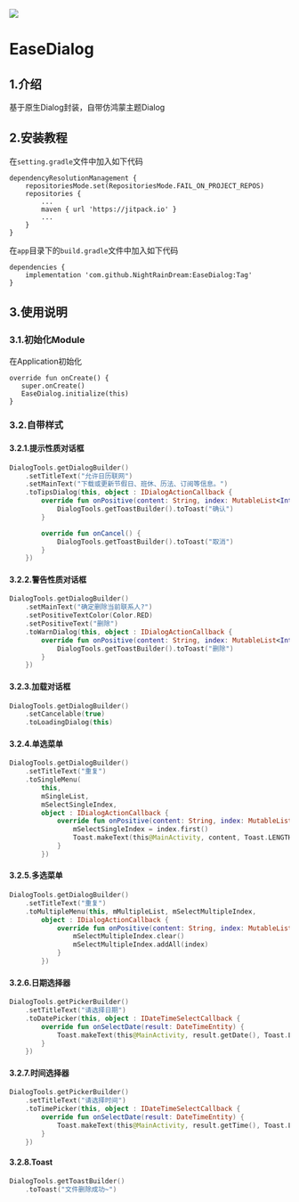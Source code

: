 [![](https://jitpack.io/v/NightRainDream/EaseDialog.svg)](https://jitpack.io/#NightRainDream/EaseDialog)

# EaseDialog

## 1.介绍
基于原生Dialog封装，自带仿鸿蒙主题Dialog

## 2.安装教程

在`setting.gradle`文件中加入如下代码

```
dependencyResolutionManagement {
    repositoriesMode.set(RepositoriesMode.FAIL_ON_PROJECT_REPOS)
    repositories {
        ...
        maven { url 'https://jitpack.io' }
        ...
    }
}
```
在`app`目录下的`build.gradle`文件中加入如下代码

```
dependencies {
	implementation 'com.github.NightRainDream:EaseDialog:Tag'
}
```
## 3.使用说明

### 3.1.初始化Module

在Application初始化

```
override fun onCreate() {
   super.onCreate()
   EaseDialog.initialize(this)
}
```
### 3.2.自带样式

#### 3.2.1.提示性质对话框

```kotlin
DialogTools.getDialogBuilder()
    .setTitleText("允许日历联网")
    .setMainText("下载或更新节假日、班休、历法、订阅等信息。")
    .toTipsDialog(this, object : IDialogActionCallback {
        override fun onPositive(content: String, index: MutableList<Int>) {
            DialogTools.getToastBuilder().toToast("确认")
        }

        override fun onCancel() {
            DialogTools.getToastBuilder().toToast("取消")
        }
    })
```

#### 3.2.2.警告性质对话框

```kotlin
DialogTools.getDialogBuilder()
    .setMainText("确定删除当前联系人?")
    .setPositiveTextColor(Color.RED)
    .setPositiveText("删除")
    .toWarnDialog(this, object : IDialogActionCallback {
        override fun onPositive(content: String, index: MutableList<Int>) {
            DialogTools.getToastBuilder().toToast("删除")
        }
    })
```

#### 3.2.3.加载对话框

```kotlin
DialogTools.getDialogBuilder()
    .setCancelable(true)
    .toLoadingDialog(this)
```

#### 3.2.4.单选菜单

```kotlin
DialogTools.getDialogBuilder()
    .setTitleText("重复")
    .toSingleMenu(
        this,
        mSingleList,
        mSelectSingleIndex,
        object : IDialogActionCallback {
            override fun onPositive(content: String, index: MutableList<Int>) {
                mSelectSingleIndex = index.first()
                Toast.makeText(this@MainActivity, content, Toast.LENGTH_SHORT).show()
            }
        })
```

#### 3.2.5.多选菜单

```kotlin
DialogTools.getDialogBuilder()
    .setTitleText("重复")
    .toMultipleMenu(this, mMultipleList, mSelectMultipleIndex,
        object : IDialogActionCallback {
            override fun onPositive(content: String, index: MutableList<Int>) {
                mSelectMultipleIndex.clear()
                mSelectMultipleIndex.addAll(index)
            }
        })
```

#### 3.2.6.日期选择器

```kotlin
DialogTools.getPickerBuilder()
    .setTitleText("请选择日期")
    .toDatePicker(this, object : IDateTimeSelectCallback {
        override fun onSelectDate(result: DateTimeEntity) {
            Toast.makeText(this@MainActivity, result.getDate(), Toast.LENGTH_SHORT).show()
        }
    })
```

#### 3.2.7.时间选择器

```kotlin
DialogTools.getPickerBuilder()
    .setTitleText("请选择时间")
    .toTimePicker(this, object : IDateTimeSelectCallback {
        override fun onSelectDate(result: DateTimeEntity) {
            Toast.makeText(this@MainActivity, result.getTime(), Toast.LENGTH_SHORT).show()
        }
    })
```

#### 3.2.8.Toast
```kotlin
DialogTools.getToastBuilder()
    .toToast("文件删除成功~")
```







